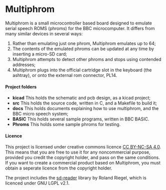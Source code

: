 Multiphrom
==========

Multiphrom is a small microcontroller based board designed to emulate serial speech ROMS (phroms) for the BBC microcomputer.
It differs from many similar devices in several ways:
1.  Rather than emulating just one phrom, Multiphrom emulates up to 64;
2.  The contents of the emulated phroms can be updated at any time by inserting a micro-SD card;
3.  Multiphrom attempts to detect other phroms and stops using contended addresses;
4.  Multiphrom plugs into the official cartridge slot in the keyboard (the ashtray), or onto the external rom connector, PL14.

#### Project folders
- **kicad** This holds the schematic and pcb design, as a kicad project;
- **src** This holds the source code, written in C, and a Makefile to build it;
- **docs** This holds documents explaining how to use multiphrom, and the BBC micro speech system;
- **BASIC** This holds several sample programs, written in BBC BASIC.
- **Phroms** This holds some sample phroms for testing.

#### Licence
This project is licensed under creative commons licence [CC BY-NC-SA 4.0](https://creativecommons.org/licenses/by-nc-sa/4.0/).
This means that you are free to use it for any noncommercial purpose, provided you credit the copyright holder, and pass on the same conditions.
If you want to create a commercial product based on Multiphrom, you must obtain a seperate licence from the copyright holder.

The project includes the [sd-reader](http://www.roland-riegel.de/sd-reader/index.html) library by Roland Riegel, which is licenced under GNU LGPL v2.1.
